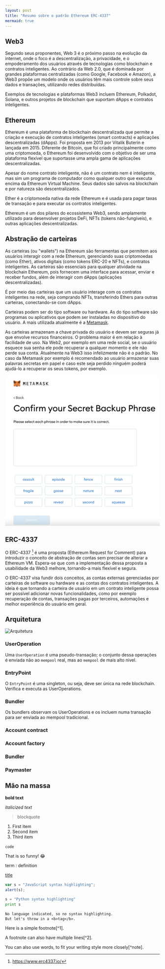```yaml
---
layout: post
title: "Resumo sobre o padrão Ethereum ERC-4337"
mermaid: true
---
```


## Web3

Segundo seus proponentes, Web 3 é o próximo passo na evolução da
internet, onde o foco é a descentralização, a privacidade, e o
empoderamento dos usuários através de tecnologias como blockchain e
contratos inteligentes. Ao contrário da Web 2.0, que é dominada por
grandes plataformas centralizadas (como Google, Facebook e Amazon), a
Web3 propõe um modelo onde os usuários têm mais controle sobre seus
dados e transações, utilizando redes distribuídas.

Exemplos de tecnologias e plataformas Web3 incluem Ethereum, Polkadot,
Solana, e outros projetos de blockchain que suportam dApps e contratos
inteligentes.

## Ethereum

Ethereum é uma plataforma de blockchain descentralizada que permite a
criação e execução de contratos inteligentes (smart contracts) e
aplicações descentralizadas (dApps). Foi proposta em 2013 por Vitalik
Buterin e lançada em 2015. Diferente de Bitcoin, que foi criado
principalmente como uma criptomoeda, o Ethereum foi desenvolvido com o
objetivo de ser uma plataforma flexível que suportasse uma ampla gama
de aplicações descentralizadas.

Apesar do nome contrato inteligente, não é um contrato nem é
inteligente, mas sim um programa de computador como qualquer outro que
executa encima da Ethereum Virtual Machine. Seus dados são salvos na
blockchain e por natureza são descentralizados.

Ether é a criptomoeda nativa da rede Ethereum e é usada para pagar taxas 
de transação e para executar os contratos inteligentes.

Ethereum é um dos pilares do ecossistema Web3, sendo amplamente
utilizado para desenvolver projetos DeFi, NFTs (tokens não-fungíveis),
e outras aplicações descentralizadas.

## Abstração de carteiras

As carteiras (ou "wallets") na Ethereum são ferramentas que permitem
aos usuários interagir com a rede Ethereum, gerenciando suas
criptomoedas (como Ether), ativos digitais (como tokens ERC-20 e
NFTs), e contratos inteligentes. As carteiras são essenciais para
qualquer atividade na blockchain Ethereum, pois fornecem uma interface
para acessar, enviar e receber fundos, além de interagir com dApps
(aplicações descentralizadas).

É por meio das carteiras que um usuário interage com os contratos
inteligentes na rede, seja comprando NFTs, transferindo Ethers para
outras carteiras, conectando-se com dApps.

Carteiras podem ser do tipo software ou hardware. As do tipo software
são programas ou aplicativos que podem ser instaladas no dispositivo
do usuário. A mais utilizada atualmente é a
[Metamask](https://metamask.io/).

As carteiras armazenam a chave privada do usuário e devem ser seguras
já que envolve recursos financeiros. O problema maior é em relação à
facilidade de uso.  Na Web2, por exemplo em uma rede social, se o
usuário esquece sua senha ele pode recuperar a qualquer momento e ele
não perde sua conta. Atualmente na Web3 isso infelizmente não é o
padrão.  No caso da Metamask por exemplo é recomendado ao usuário
armazenar suas palavras secretas em papel e caso este seja perdido
ninguém poderá ajudá-lo a recuperar os seus tokens, por exemplo.

![Frase de backup da Metamask](/assets/img/metamask.webp)

## ERC-4337

O ERC-4337 [^erc-4337] é uma proposta (Ethereum Request for Comment) para 
introduzir o conceito de abstração de contas sem precisar de 
alterar a Ethereum VM. Espera-se que com a implementação dessa 
proposta a usabilidade da Web3 melhore, tornando-a mais flexível
e segura.

O ERC-4337 visa fundir dois conceitos, as contas externas gerenciadas
por carteiras de software ou hardware e as contas dos contratos
inteligentes. A ideia é que tornando a carteira de usuário em um
contrato inteligente possa ser possível adicionar novas
funcionalidades, como por exemplo recuperação de contas, transações
pagas por terceiros, automações e melhor experiência do usuário em
geral.

## Arquitetura

![Arquitetura](https://www.erc4337.io/_next/static/media/4337%20Submit%20UserOperation%20to%20bundler.08324fee.svg)

### UserOperation

Uma `UserOperation` é uma pseudo-transação; o conjunto dessa operações
é enviada não ao `mempool` real, mas ao `mempool` de mais alto nível.

### EntryPoint

O `EntryPoint` é uma singleton, ou seja, deve ser única na rede
blockchain. Verifica e executa as UserOperations.

### Bundler

Os bundlers observam os UserOperations e os incluem numa transação
para ser enviada ao mempool tradicional.

### Account contract

### Account factory

### Bundler

### Paymaster

## Mão na massa

[^erc-4337]: https://www.erc4337.io/

**bold text**

*italicized text*

> blockquote

1. First item
2. Second item
3. Third item

`code`

That is so funny! :joy: 

term
: definition

[title](https://www.example.com)

```javascript
var s = "JavaScript syntax highlighting";
alert(s);
```
 
```python
s = "Python syntax highlighting"
print s
```
 
```
No language indicated, so no syntax highlighting. 
But let's throw in a <b>tag</b>.
```

Here is a simple footnote[^1].

A footnote can also have multiple lines[^2].  

You can also use words, to fit your writing style more closely[^note].

